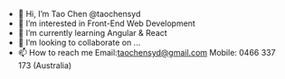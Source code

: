 - 👋 Hi, I’m Tao Chen @taochensyd
- 👀 I’m interested in Front-End Web Development
- 🌱 I’m currently learning Angular & React
- 💞️ I’m looking to collaborate on ...
- 📫 How to reach me Email:taochensyd@gmail.com Mobile: 0466 337 173 (Australia)

<!---
taochensyd/taochensyd is a ✨ special ✨ repository because its `README.md` (this file) appears on your GitHub profile.
You can click the Preview link to take a look at your changes.
--->
